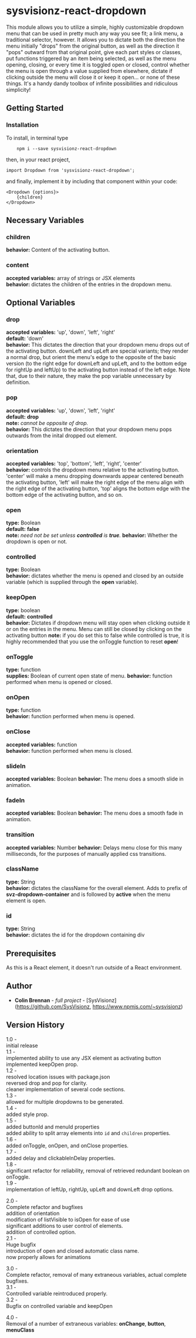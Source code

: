 # sysvisionz-react-dropdown

This module allows you to utilize a simple, highly customizable dropdown menu that can be used in pretty much any way you see fit; a link menu, a traditional selector, however. It allows you to dictate both the direction the menu initially "drops" from the original button, as well as the direction it "pops" outward from that original point, give each part styles or classes, put functions triggered by an item being selected, as well as the menu opening, closing, or every time it is toggled open or closed, control whether the menu is open through a value supplied from elsewhere, dictate if clicking outside the menu will close it or keep it open... or none of these things. It's a handy dandy toolbox of infinite possibilities and ridiculous simplicity!

## Getting Started

### Installation
To install, in terminal type

```
	npm i --save sysvisionz-react-dropdown
```

then, in your react project,

```
import Dropdown from 'sysvisionz-react-dropdown';
```  

and finally, implement it by including that component within your code:

```
<Dropdown {options}>
    {children}
</Dropdown>
```

## Necessary Variables

### children
**behavior:** Content of the activating button.  

### content

**accepted variables:** array of strings or JSX elements  
**behavior:** dictates the children of the entries in the dropdown menu.  

## Optional Variables

### drop
**accepted variables:** 'up', 'down', 'left', 'right'  
**default:** 'down'  
**behavior:** This dictates the direction that your dropdown menu drops out of the activating button. downLeft and upLeft are special variants; they render a normal drop, but orient the menu's edge to the opposite of the basic version (to the right edge for downLeft and upLeft, and to the bottom edge for rightUp and leftUp) to the activating button instead of the left edge. Note that, due to their nature, they make the pop variable unnecessary by definition.

### pop
**accepted variables:** 'up', 'down', 'left', 'right'  
**default:** **drop**  
**note:** *cannot be opposite of drop.*  
**behavior:** This dictates the direction that your dropdown menu pops outwards from the inital dropped out element.

### orientation
**accepted variables:** 'top', 'bottom', 'left', 'right', 'center'  
**behavior:** controls the dropdown menu relative to the activating button. 'center' will make a menu dropping downwards appear centered beneath the activating button, 'left' will make the right edge of the menu align with the right edge of the activating button, 'top' aligns the bottom edge with the bottom edge of the activating button, and so on.

### open
**type:** Boolean  
**default:** **false**  
**note:** *need not be set unless **controlled** is **true**.*
**behavior:** Whether the dropdown is open or not.

### controlled
**type:** Boolean  
**behavior:** dictates whether the menu is opened and closed by an outside variable (which is supplied through the **open** variable).

### keepOpen
**type:** boolean  
**default:** **controlled**  
**behavior:** Dictates if dropdown menu will stay open when clicking outside it or on the entries in the menu. Menu can still be closed by clicking on the activating button
**note:** if you do set this to false while controlled is true, it is highly recommended that you use the onToggle function to reset **open**!

### onToggle
**type:** function  
**supplies:** Boolean of current open state of menu.
**behavior:** function performed when menu is opened or closed.

### onOpen
**type:** function  
**behavior:** function performed when menu is opened.

### onClose
**accepted variables:** function  
**behavior:** function performed when menu is closed.

### slideIn  
**accepted variables:** Boolean
**behavior:** The menu does a smooth slide in animation.

### fadeIn
**accepted variables:** Boolean
**behavior:** The menu does a smooth fade in animation.

### transition
**accepted variables:** Number
**behavior:** Delays menu close for this many milliseconds, for the purposes of manually applied css transitions.

### className
**type:** String  
**behavior:** dictates the className for the overall element. Adds to prefix of **svz-dropdown-container** and is followed by **active** when the menu element is open.

### id
**type:** String  
**behavior:** dictates the id for the dropdown containing div


## Prerequisites

As this is a React element, it doesn't run outside of a React environment.

## Author

* **Colin Brennan** - *full project* - [SysVisionz](https://github.com/SysVisionz, https://www.npmjs.com/~sysvisionz)

## Version History
1.0 -   
initial release  
1.1 -  
implemented ability to use any JSX element as activating button  
implemented keepOpen prop.  
1.2 -  
resolved location issues with package.json  
reversed drop and pop for clarity.  
cleaner implementation of several code sections.  
1.3 -  
allowed for multiple dropdowns to be generated.  
1.4 -  
added style prop.  
1.5 -  
added buttonId and menuId properties  
added ability to split array elements into ```id``` and ```children``` properties.  
1.6 -  
added onToggle, onOpen, and onClose properties.  
1.7 -  
added delay and clickableInDelay properties.  
1.8 -  
significant refactor for reliability, removal of retrieved redundant boolean on onToggle.  
1.9 -  
implementation of leftUp, rightUp, upLeft and downLeft drop options.

2.0 -  
Complete refactor and bugfixes  
addition of orientation  
modification of listVisible to isOpen for ease of use  
significant additions to user control of elements.  
addition of controlled option.  
2.1 -  
Huge bugfix  
introduction of open and closed automatic class name.  
now properly allows for animations  

3.0 -  
Complete refactor, removal of many extraneous variables, actual complete bugfixes.  
3.1 -  
Controlled variable reintroduced properly.  
3.2 -  
Bugfix on controlled variable and keepOpen  

4.0 -  
Removal of a number of extraneous variables: **onChange**, **button**, **menuClass**